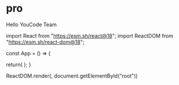 # pro


Hello YouCode Team


import React from "https://esm.sh/react@18";
import ReactDOM from "https://esm.sh/react-dom@18";

const App = () => {

  return(
   );
}

ReactDOM.render(<App />,
document.getElementById("root"))
